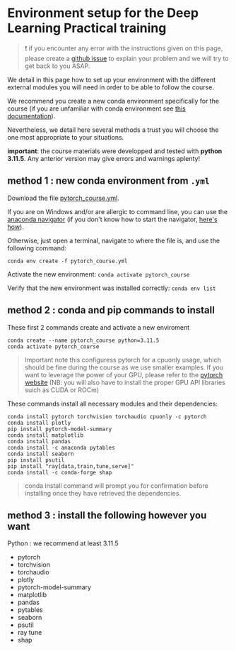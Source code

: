 # Environment setup for the Deep Learning Practical training

> :exclamation: if you encounter any error with the instructions given on this page, please create a [github issue](https://github.com/sib-swiss/pytorch-practical-training/issues/new) to explain your problem  and we will try to get back to you ASAP.


We detail in this page how to set up your environment with the different external modules you will need in order to be able to follow the course.

We recommend you create a new conda environment specifically for the course (if you are unfamiliar with conda environment see [this documentation](https://docs.conda.io/projects/conda/en/latest/user-guide/tasks/manage-environments.html)). 

Nevertheless, we detail here several methods a trust you will choose the one most appropriate to your situations.

**important**: the course materials were developped and tested with **python 3.11.5**. Any anterior version may give errors and warnings aplenty!

## method 1 : new conda environment from `.yml`

Download the file <a href="https://downgit.github.io/#/home?url=https://github.com/sib-swiss/pytorch-practical-training/blob/master/pytorch_course.yml" target="_blank">pytorch_course.yml</a>.


If you are on Windows and/or are allergic to command line, you can use the [anaconda navigator](https://docs.anaconda.com/anaconda/navigator/tutorials/manage-environments/#importing-an-environment) (if you don't know how to start the navigator, [here's how](https://docs.anaconda.com/anaconda/navigator/getting-started/#starting-navigator)).


Otherwise, just open a terminal, navigate to where the file is, and use the following command:
```
conda env create -f pytorch_course.yml
```

Activate the new environment: `conda activate pytorch_course`

Verify that the new environment was installed correctly: `conda env list`

## method 2 : conda and pip commands to install 

These first 2 commands create and activate a new enviroment
```
conda create --name pytorch_course python=3.11.5
conda activate pytorch_course
```

> Important note this configuress pytorch for a cpuonly usage, which should be fine during the course as we use smaller examples. If you want to leverage the power of your GPU, please refer to the [pytorch website](https://pytorch.org/get-started/locally/) (NB: you will also have to install the proper GPU API libraries suich as CUDA or ROCm)

These commands install all necessary modules and their dependencies:
```
conda install pytorch torchvision torchaudio cpuonly -c pytorch
conda install plotly
pip install pytorch-model-summary
conda install matplotlib
conda install pandas
conda install -c anaconda pytables 
conda install seaborn
pip install psutil
pip install "ray[data,train,tune,serve]"
conda install -c conda-forge shap
```

> conda install command will prompt you for confirmation before installing once they have retrieved the dependencies.

## method 3 : install the following however you want

Python : we recommend at least 3.11.5

 * pytorch 
 * torchvision
 * torchaudio
 * plotly
 * pytorch-model-summary
 * matplotlib
 * pandas
 * pytables 
 * seaborn
 * psutil
 * ray tune
 * shap
